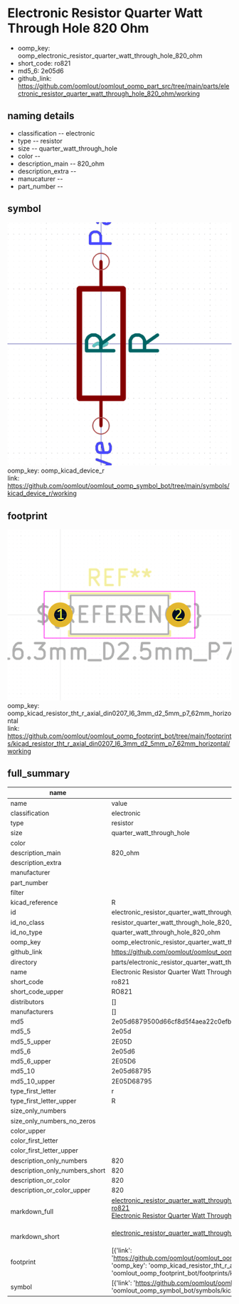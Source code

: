 # Electronic Resistor Quarter Watt Through Hole 820 Ohm

  
* oomp_key: oomp_electronic_resistor_quarter_watt_through_hole_820_ohm 
* short_code: ro821
* md5_6: 2e05d6  
* github_link: https://github.com/oomlout/oomlout_oomp_part_src/tree/main/parts/electronic_resistor_quarter_watt_through_hole_820_ohm/working  
## naming details
* classification -- electronic
* type -- resistor
* size -- quarter_watt_through_hole
* color -- 
* description_main -- 820_ohm
* description_extra -- 
* manucaturer -- 
* part_number -- 



## symbol

![](symbol/0/working/working_600.png)  
oomp_key: oomp_kicad_device_r  
link: https://github.com/oomlout/oomlout_oomp_symbol_bot/tree/main/symbols/kicad_device_r/working  

## footprint

![](footprint/0/working/working_600.png)  
oomp_key: oomp_kicad_resistor_tht_r_axial_din0207_l6_3mm_d2_5mm_p7_62mm_horizontal  
link: https://github.com/oomlout/oomlout_oomp_footprint_bot/tree/main/footprints/kicad_resistor_tht_r_axial_din0207_l6_3mm_d2_5mm_p7_62mm_horizontal/working  

## full_summary
| name | value | 
| --- | --- | 
| name | value | 
| classification | electronic | 
| type | resistor | 
| size | quarter_watt_through_hole | 
| color |  | 
| description_main | 820_ohm | 
| description_extra |  | 
| manufacturer |  | 
| part_number |  | 
| filter |  | 
| kicad_reference | R | 
| id | electronic_resistor_quarter_watt_through_hole_820_ohm | 
| id_no_class | resistor_quarter_watt_through_hole_820_ohm | 
| id_no_type | quarter_watt_through_hole_820_ohm | 
| oomp_key | oomp_electronic_resistor_quarter_watt_through_hole_820_ohm | 
| github_link | https://github.com/oomlout/oomlout_oomp_part_src/tree/main/parts/electronic_resistor_quarter_watt_through_hole_820_ohm/working | 
| directory | parts/electronic_resistor_quarter_watt_through_hole_820_ohm | 
| name | Electronic Resistor Quarter Watt Through Hole 820 Ohm | 
| short_code | ro821 | 
| short_code_upper | RO821 | 
| distributors | [] | 
| manufacturers | [] | 
| md5 | 2e05d6879500d66cf8d5f4aea22c0efb | 
| md5_5 | 2e05d | 
| md5_5_upper | 2E05D | 
| md5_6 | 2e05d6 | 
| md5_6_upper | 2E05D6 | 
| md5_10 | 2e05d68795 | 
| md5_10_upper | 2E05D68795 | 
| type_first_letter | r | 
| type_first_letter_upper | R | 
| size_only_numbers |  | 
| size_only_numbers_no_zeros |  | 
| color_upper |  | 
| color_first_letter |  | 
| color_first_letter_upper |  | 
| description_only_numbers | 820 | 
| description_only_numbers_short | 820 | 
| description_or_color | 820 | 
| description_or_color_upper | 820 | 
| markdown_full | [electronic_resistor_quarter_watt_through_hole_820_ohm](https://github.com/oomlout/oomlout_oomp_part_src/tree/main/parts/electronic_resistor_quarter_watt_through_hole_820_ohm/working)<br>[ro821](https://github.com/oomlout/oomlout_oomp_part_src/tree/main/parts/electronic_resistor_quarter_watt_through_hole_820_ohm/working)<br>[Electronic Resistor Quarter Watt Through Hole 820 Ohm](https://github.com/oomlout/oomlout_oomp_part_src/tree/main/parts/electronic_resistor_quarter_watt_through_hole_820_ohm/working)<br><br> | 
| markdown_short | [electronic_resistor_quarter_watt_through_hole_820_ohm](https://github.com/oomlout/oomlout_oomp_part_src/tree/main/parts/electronic_resistor_quarter_watt_through_hole_820_ohm/working)<br><br> | 
| footprint | [{'link': 'https://github.com/oomlout/oomlout_oomp_footprint_bot/tree/main/foootprntss/kicad_resistor_tht_r_axial_din0207_l6_3mm_d2_5mm_p7_62mm_horizontal', 'oomp_key': 'oomp_kicad_resistor_tht_r_axial_din0207_l6_3mm_d2_5mm_p7_62mm_horizontal', 'directory': 'oomlout_oomp_footprint_bot/footprints/kicad_resistor_tht_r_axial_din0207_l6_3mm_d2_5mm_p7_62mm_horizontal//working/working.kicad_mod'}] | 
| symbol | [{'link': 'https://github.com/oomlout/oomlout_oomp_symbol_bot/tree/main/symbols/kicad_device_r', 'oomp_key': 'oomp_kicad_device_r', 'directory': 'oomlout_oomp_symbol_bot/symbols/kicad_device_r//working/working.kicad_sym'}] | 
